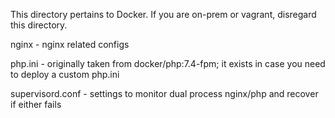 This directory pertains to Docker. If you are on-prem or vagrant, disregard this directory.

nginx - nginx related configs

php.ini - originally taken from docker/php:7.4-fpm; it exists in case you need to deploy a custom php.ini

supervisord.conf - settings to monitor dual process nginx/php and recover if either fails
